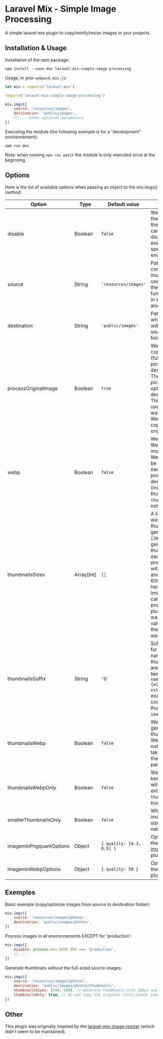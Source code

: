 
# Laravel Mix - Simple Image Processing

A simple laravel mix plugin to copy/minify/resize images in your projects.


## Installation & Usage

Installation of the npm package:

```
npm install --save-dev laravel-mix-simple-image-processing
```

Usage, in your `webpack.mix.js`:

```js
let mix = require('laravel-mix')

require('laravel-mix-simple-image-processing')

mix.imgs({
    source: 'resources/images',
    destination: 'public/images',
    // ... other optional parameters
})
```

Executing the module (the following exemple is for a "development" environnement):

```
npm run dev
```

Note: when running `npm run watch` the module is only executed once at the beginning.


## Options

Here is the list of available options when passing an object to the mix.imgs() method:

| Option | Type | Default value | Description |
| --- | --- | --- | --- |
| disable | Boolean | `false` | Wether to disable the execution of the plugin or not, can be used to disable the execution on specific environnements. |
| source | String | `'resources/images'` | Path to the folder containing the images that will be used as input of the processing functions (images in sub-folders are also included). |
| destination | String | `'public/images'` | Path to the folder where the images will be saved (with source-like sub-folders). |
| processOriginalImage | Boolean | `true` | Wether or not to copy the original (full-sized) pictures in the destination folder. The full-sized pictures will be optimized in the destination folder. This option is useful if you only want to generate Webp files without copying the original files. |
| webp | Boolean | `false` | Wether to generate WebP images. An image with the WebP format will be generated for each picture processed in the destination folder (including for all thumbnails if `thumbnailsWebp` is not specified). |
| thumbnailsSizes | Array[Int] | `[]` | A list of maximum-width (in pixel) thumbnail to generate. E.g. `[300, 600]` would generate 2 thumbnails for each image processed, one with a 300px width and one with a 600px width. The height of the images are calculated proportionally. The plugin will emit a warning for each value superior at the width of the source image. |
| thumbnailsSuffix | String | `'@'` | Suffix to be used for thumbnail names, the thumbnail names are based on the template `{img-name}{suffix}{width}.{img-extension}`, for example `image.jpg` could generate a thumbnail named `image@300.jpg`. |
| thumbnailsWebp | Boolean | `false` | Wether or not to generate thumbnails with a WebP extension. If not specified, will take the value of the `webp` parameter. |
| thumbnailsWebpOnly | Boolean | `false` | Wether or not to keep thumbnails with their original extensions (when `thumbnailsWebp` is true). |
| smallerThumbnailsOnly | Boolean | `false` | Whether to resize images to only sizes below their native width. |
| imageminPngquantOptions | Object | `{ quality: [0.3, 0.5] }` | Options to pass to the [imageminPngquant](https://github.com/imagemin/imagemin-pngquant#api) plugin. |
| imageminWebpOptions | Object | `{ quality: 50 }` | Options to pass to the [imageminWebp](https://github.com/imagemin/imagemin-webp#api) plugin. |


## Exemples

Basic exemple (copy/optimize images from source to destination folder):
```js
mix.imgs({
    source: 'resources/images/photos',
    destination: 'public/images/photos',
})
```

Process images in all environnements EXCEPT for 'production':
```js
mix.imgs({
    disable: process.env.NODE_ENV === 'production',
    // ...
})
```

Generate thumbnails without the full-sized source images:
```js
mix.imgs({
    source: 'resources/images/photos',
    destination: 'public/images/photos/thumbnails',
    thumbnailsSizes: [300, 600], // Generate thumbnails with 300px and 600px width.
    thumbnailsOnly: true, // Do not copy the original (full-sized) images over.
})
```

## Other

This plugin was originally inspired by the [laravel-mix-image-resizer](https://github.com/ryotamoriyama/laravel-mix-image-resizer) (which didn't seem to be maintained).
